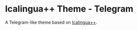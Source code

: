 # Icalingua++ Theme - Telegram
A Telegram-like theme based on [Icalingua++](https://github.com/Icalingua-plus-plus/Icalingua-plus-plus).